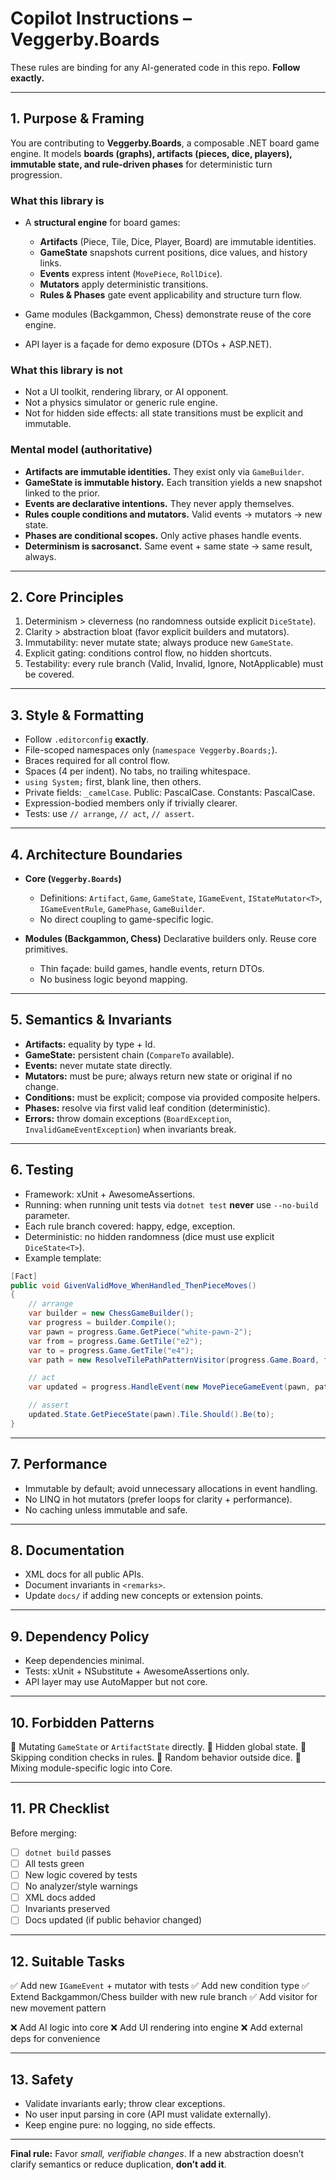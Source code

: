 # Copilot Instructions – Veggerby.Boards

These rules are binding for any AI-generated code in this repo.
**Follow exactly.**

---

## 1. Purpose & Framing

You are contributing to **Veggerby.Boards**, a composable .NET board game engine.
It models **boards (graphs), artifacts (pieces, dice, players), immutable state, and rule-driven phases** for deterministic turn progression.

### What this library is

* A **structural engine** for board games:

  * **Artifacts** (Piece, Tile, Dice, Player, Board) are immutable identities.
  * **GameState** snapshots current positions, dice values, and history links.
  * **Events** express intent (`MovePiece`, `RollDice`).
  * **Mutators** apply deterministic transitions.
  * **Rules & Phases** gate event applicability and structure turn flow.
* Game modules (Backgammon, Chess) demonstrate reuse of the core engine.
* API layer is a façade for demo exposure (DTOs + ASP.NET).

### What this library is not

* Not a UI toolkit, rendering library, or AI opponent.
* Not a physics simulator or generic rule engine.
* Not for hidden side effects: all state transitions must be explicit and immutable.

### Mental model (authoritative)

* **Artifacts are immutable identities.** They exist only via `GameBuilder`.
* **GameState is immutable history.** Each transition yields a new snapshot linked to the prior.
* **Events are declarative intentions.** They never apply themselves.
* **Rules couple conditions and mutators.** Valid events → mutators → new state.
* **Phases are conditional scopes.** Only active phases handle events.
* **Determinism is sacrosanct.** Same event + same state → same result, always.

---

## 2. Core Principles

1. Determinism > cleverness (no randomness outside explicit `DiceState`).
2. Clarity > abstraction bloat (favor explicit builders and mutators).
3. Immutability: never mutate state; always produce new `GameState`.
4. Explicit gating: conditions control flow, no hidden shortcuts.
5. Testability: every rule branch (Valid, Invalid, Ignore, NotApplicable) must be covered.

---

## 3. Style & Formatting

* Follow `.editorconfig` **exactly**.
* File-scoped namespaces only (`namespace Veggerby.Boards;`).
* Braces required for all control flow.
* Spaces (4 per indent). No tabs, no trailing whitespace.
* `using System;` first, blank line, then others.
* Private fields: `_camelCase`. Public: PascalCase. Constants: PascalCase.
* Expression-bodied members only if trivially clearer.
* Tests: use `// arrange`, `// act`, `// assert`.

---

## 4. Architecture Boundaries

* **Core (`Veggerby.Boards`)**

  * Definitions: `Artifact`, `Game`, `GameState`, `IGameEvent`, `IStateMutator<T>`, `IGameEventRule`, `GamePhase`, `GameBuilder`.
  * No direct coupling to game-specific logic.
* **Modules (Backgammon, Chess)**
  Declarative builders only. Reuse core primitives.

  * Thin façade: build games, handle events, return DTOs.
  * No business logic beyond mapping.

---

## 5. Semantics & Invariants

* **Artifacts:** equality by type + Id.
* **GameState:** persistent chain (`CompareTo` available).
* **Events:** never mutate state directly.
* **Mutators:** must be pure; always return new state or original if no change.
* **Conditions:** must be explicit; compose via provided composite helpers.
* **Phases:** resolve via first valid leaf condition (deterministic).
* **Errors:** throw domain exceptions (`BoardException`, `InvalidGameEventException`) when invariants break.

---

## 6. Testing

* Framework: xUnit + AwesomeAssertions.
* Running: when running unit tests via `dotnet test` **never** use `--no-build` parameter.
* Each rule branch covered: happy, edge, exception.
* Deterministic: no hidden randomness (dice must use explicit `DiceState<T>`).
* Example template:

```csharp
[Fact]
public void GivenValidMove_WhenHandled_ThenPieceMoves()
{
    // arrange
    var builder = new ChessGameBuilder();
    var progress = builder.Compile();
    var pawn = progress.Game.GetPiece("white-pawn-2");
    var from = progress.Game.GetTile("e2");
    var to = progress.Game.GetTile("e4");
    var path = new ResolveTilePathPatternVisitor(progress.Game.Board, from, to).ResultPath;

    // act
    var updated = progress.HandleEvent(new MovePieceGameEvent(pawn, path));

    // assert
    updated.State.GetPieceState(pawn).Tile.Should().Be(to);
}
```

---

## 7. Performance

* Immutable by default; avoid unnecessary allocations in event handling.
* No LINQ in hot mutators (prefer loops for clarity + performance).
* No caching unless immutable and safe.

---

## 8. Documentation

* XML docs for all public APIs.
* Document invariants in `<remarks>`.
* Update `docs/` if adding new concepts or extension points.

---

## 9. Dependency Policy

* Keep dependencies minimal.
* Tests: xUnit + NSubstitute + AwesomeAssertions only.
* API layer may use AutoMapper but not core.

---

## 10. Forbidden Patterns

🚫 Mutating `GameState` or `ArtifactState` directly.
🚫 Hidden global state.
🚫 Skipping condition checks in rules.
🚫 Random behavior outside dice.
🚫 Mixing module-specific logic into Core.

---

## 11. PR Checklist

Before merging:

* [ ] `dotnet build` passes
* [ ] All tests green
* [ ] New logic covered by tests
* [ ] No analyzer/style warnings
* [ ] XML docs added
* [ ] Invariants preserved
* [ ] Docs updated (if public behavior changed)

---

## 12. Suitable Tasks

✅ Add new `IGameEvent` + mutator with tests
✅ Add new condition type
✅ Extend Backgammon/Chess builder with new rule branch
✅ Add visitor for new movement pattern

❌ Add AI logic into core
❌ Add UI rendering into engine
❌ Add external deps for convenience

---

## 13. Safety

* Validate invariants early; throw clear exceptions.
* No user input parsing in core (API must validate externally).
* Keep engine pure: no logging, no side effects.

---

**Final rule:**
Favor *small, verifiable changes*.
If a new abstraction doesn’t clarify semantics or reduce duplication, **don’t add it**.
